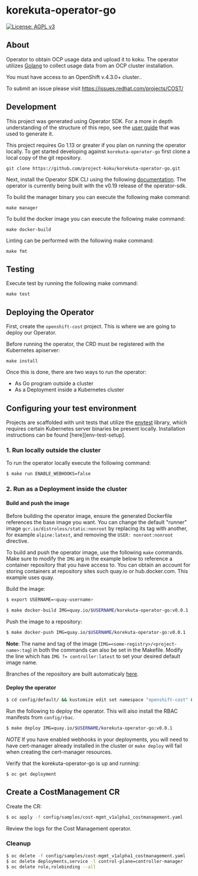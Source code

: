 # korekuta-operator-go

[![License: AGPL v3](https://img.shields.io/github/license/project-koku/koku.svg)](https://www.gnu.org/licenses/agpl-3.0)


## About

Operator to obtain OCP usage data and upload it to koku. The operator utilizes [Golang](http://golang.org/) to collect usage data from an OCP cluster installation.

You must have access to an OpenShift v.4.3.0+ cluster..

To submit an issue please visit https://issues.redhat.com/projects/COST/


## Development

This project was generated using Operator SDK. For a more in depth understanding of the structure of this repo, see the [user guide](https://sdk.operatorframework.io/docs/building-operators/golang/quickstart/) that was used to generate it.

This project requires Go 1.13 or greater if you plan on running the operator locally. To get started developing against `korekuta-operator-go` first clone a local copy of the git repository.

```
git clone https://github.com/project-koku/korekuta-operator-go.git
```

Next, install the Operator SDK CLI using the following [documentation](https://sdk.operatorframework.io/docs/installation/install-operator-sdk/). The operator is currently being built with the v0.19 release of the operator-sdk.

To build the manager binary you can execute the following make command:

```
make manager
```

To build the docker image you can execute the following make command:

```
make docker-build
```

Linting can be performed with the following make command:

```
make fmt
```

## Testing

Execute test by running the following make command:

```
make test
```

## Deploying the Operator

First, create the `openshift-cost` project. This is where we are going to deploy our Operator.

Before running the operator, the CRD must be registered with the Kubernetes apiserver:

```
make install
```

Once this is done, there are two ways to run the operator:

- As Go program outside a cluster
- As a Deployment inside a Kubernetes cluster

## Configuring your test environment

Projects are scaffolded with unit tests that utilize the [envtest](https://godoc.org/sigs.k8s.io/controller-runtime/pkg/envtest)
library, which requires certain Kubernetes server binaries be present locally.
Installation instructions can be found [here][env-test-setup].

### 1. Run locally outside the cluster

To run the operator locally execute the following command:

```sh
$ make run ENABLE_WEBHOOKS=false
```

### 2. Run as a Deployment inside the cluster

#### Build and push the image

Before building the operator image, ensure the generated Dockerfile references
the base image you want. You can change the default "runner" image `gcr.io/distroless/static:nonroot`
by replacing its tag with another, for example `alpine:latest`, and removing
the `USER: nonroot:nonroot` directive.

To build and push the operator image, use the following `make` commands.
Make sure to modify the `IMG` arg in the example below to reference a container repository that
you have access to. You can obtain an account for storing containers at
repository sites such quay.io or hub.docker.com. This example uses quay.

Build the image:
```sh
$ export USERNAME=<quay-username>

$ make docker-build IMG=quay.io/$USERNAME/korekuta-operator-go:v0.0.1
```

Push the image to a repository:

```sh
$ make docker-push IMG=quay.io/$USERNAME/korekuta-operator-go:v0.0.1
```

**Note**:
The name and tag of the image (`IMG=<some-registry>/<project-name>:tag`) in both the commands can also be set in the Makefile. Modify the line which has `IMG ?= controller:latest` to set your desired default image name.

Branches of the repository are built automaticaly [here](https://quay.io/repository/project-koku/korekuta-operator-go).


#### Deploy the operator


```sh
$ cd config/default/ && kustomize edit set namespace "openshift-cost" && cd ../..
```

Run the following to deploy the operator. This will also install the RBAC manifests from `config/rbac`.

```sh
$ make deploy IMG=quay.io/$USERNAME/korekuta-operator-go:v0.0.1
```

*NOTE* If you have enabled webhooks in your deployments, you will need to have cert-manager already installed
in the cluster or `make deploy` will fail when creating the cert-manager resources.

Verify that the korekuta-operator-go is up and running:

```console
$ oc get deployment
```

## Create a CostManagement CR

Create the CR:

```sh
$ oc apply -f config/samples/cost-mgmt_v1alpha1_costmanagement.yaml
```

Review the logs for the Cost Management operator.

### Cleanup

```sh
$ oc delete -f config/samples/cost-mgmt_v1alpha1_costmanagement.yaml
$ oc delete deployments,service -l control-plane=controller-manager
$ oc delete role,rolebinding --all
```
